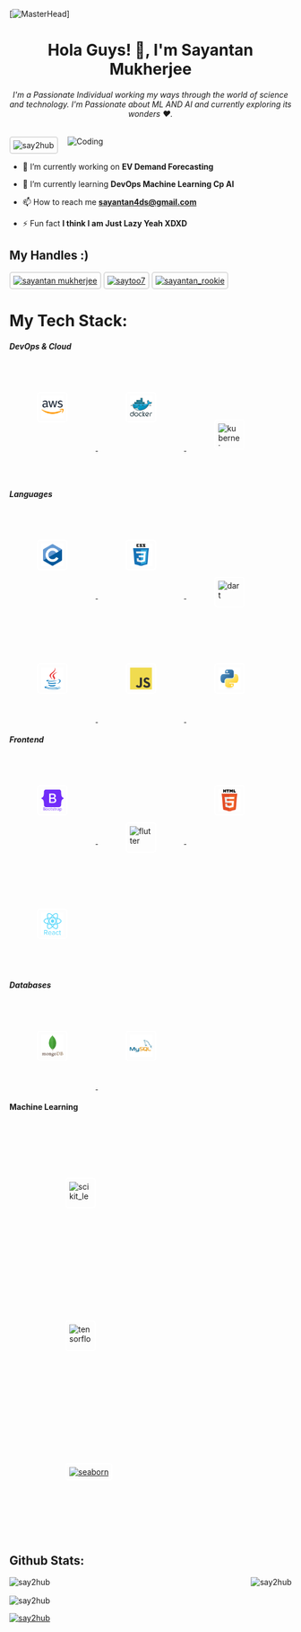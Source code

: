 [![MasterHead](https://user-images.githubusercontent.com/10498744/210012254-234538ff-d198-48aa-8964-37e6fd45d227.gif)]
<h1 align="center">Hola Guys! 👋, I'm Sayantan Mukherjee</h1>
<h6 align="center">I'm a Passionate Individual working my ways through the world of science and technology. I'm Passionate about ML AND AI and currently exploring its wonders ❤️.</h6>
<img align="right" alt="Coding" width="400" src="https://cdn.dribbble.com/users/1162077/screenshots/3848914/programmer.gif" />

<p align="left">
  <img src="https://komarev.com/ghpvc/?username=say2hub&label=Profile%20views&color=0e75b6&style=flat" alt="say2hub" style="border: 2px solid #ddd; border-radius: 5px; padding: 5px;" />
</p>

- 🔭 I’m currently working on **EV Demand Forecasting**

- 🌱 I’m currently learning **DevOps Machine Learning Cp AI**

- 📫 How to reach me **sayantan4ds@gmail.com**

- ⚡ Fun fact **I think I am Just Lazy Yeah XDXD**

<h2 align="left">My Handles :)</h2>
<p align="left">
  <a href="https://linkedin.com/in/sayantan-mukherjee" target="_blank"><img align="center" src="https://raw.githubusercontent.com/rahuldkjain/github-profile-readme-generator/master/src/images/icons/Social/linked-in-alt.svg" alt="sayantan mukherjee" height="30" width="40" style="border: 2px solid #ddd; border-radius: 5px; padding: 5px;" /></a>
  <a href="https://kaggle.com/saytoo7" target="_blank"><img align="center" src="https://raw.githubusercontent.com/rahuldkjain/github-profile-readme-generator/master/src/images/icons/Social/kaggle.svg" alt="saytoo7" height="30" width="40" style="border: 2px solid #ddd; border-radius: 5px; padding: 5px;" /></a>
  <a href="https://www.leetcode.com/sayantan_rookie" target="_blank"><img align="center" src="https://raw.githubusercontent.com/rahuldkjain/github-profile-readme-generator/master/src/images/icons/Social/leet-code.svg" alt="sayantan_rookie" height="30" width="40" style="border: 2px solid #ddd; border-radius: 5px; padding: 5px;" /></a>
</p>

<h1 align="left">My Tech Stack:</h1>
<p align="center">
  <h5 align="left">DevOps & Cloud</h5>
  <a href="https://aws.amazon.com" target="_blank" rel="noreferrer">
    <img src="https://raw.githubusercontent.com/devicons/devicon/master/icons/amazonwebservices/amazonwebservices-original-wordmark.svg" alt="aws" width="40" height="40" style="border: 2px solid white; border-radius: 5px; padding: 5px; margin: 50px; display: inline-block;" />
  </a>
  <a href="https://www.docker.com/" target="_blank" rel="noreferrer">
    <img src="https://raw.githubusercontent.com/devicons/devicon/master/icons/docker/docker-original-wordmark.svg" alt="docker" width="40" height="40" style="border: 2px solid white; border-radius: 5px; padding: 5px; margin: 50px; display: inline-block;" />
  </a>
  <a href="https://kubernetes.io" target="_blank" rel="noreferrer">
    <img src="https://www.vectorlogo.zone/logos/kubernetes/kubernetes-icon.svg" alt="kubernetes" width="40" height="40" style="border: 2px solid white; border-radius: 5px; padding: 5px; margin: 50px; display: inline-block;" />
  </a>

  <h5 align="left">Languages</h5>
  <a href="https://www.cprogramming.com/" target="_blank" rel="noreferrer">
    <img src="https://raw.githubusercontent.com/devicons/devicon/master/icons/c/c-original.svg" alt="c" width="40" height="40" style="border: 2px solid white; border-radius: 5px; padding: 5px; margin: 50px; display: inline-block;" />
  </a>
  <a href="https://www.w3schools.com/css/" target="_blank" rel="noreferrer">
    <img src="https://raw.githubusercontent.com/devicons/devicon/master/icons/css3/css3-original-wordmark.svg" alt="css3" width="40" height="40" style="border: 2px solid white; border-radius: 5px; padding: 5px; margin: 50px; display: inline-block;" />
  </a>
  <a href="https://dart.dev" target="_blank" rel="noreferrer">
    <img src="https://www.vectorlogo.zone/logos/dartlang/dartlang-icon.svg" alt="dart" width="40" height="40" style="border: 2px solid white; border-radius: 5px; padding: 5px; margin: 50px; display: inline-block;" />
  </a>
  <a href="https://www.java.com" target="_blank" rel="noreferrer">
    <img src="https://raw.githubusercontent.com/devicons/devicon/master/icons/java/java-original.svg" alt="java" width="40" height="40" style="border: 2px solid white; border-radius: 5px; padding: 5px; margin: 50px; display: inline-block;" />
  </a>
  <a href="https://developer.mozilla.org/en-US/docs/Web/JavaScript" target="_blank" rel="noreferrer">
    <img src="https://raw.githubusercontent.com/devicons/devicon/master/icons/javascript/javascript-original.svg" alt="javascript" width="40" height="40" style="border: 2px solid white; border-radius: 5px; padding: 5px; margin: 50px; display: inline-block;" />
  </a>
  <a href="https://www.python.org" target="_blank" rel="noreferrer">
    <img src="https://raw.githubusercontent.com/devicons/devicon/master/icons/python/python-original.svg" alt="python" width="40" height="40" style="border: 2px solid white; border-radius: 5px; padding: 5px; margin: 50px; display: inline-block;" />
  </a>

  <h5 align="left">Frontend</h5>
  <a href="https://getbootstrap.com" target="_blank" rel="noreferrer">
    <img src="https://raw.githubusercontent.com/devicons/devicon/master/icons/bootstrap/bootstrap-plain-wordmark.svg" alt="bootstrap" width="40" height="40" style="border: 2px solid white; border-radius: 5px; padding: 5px; margin: 50px; display: inline-block;" />
  </a>
  <a href="https://flutter.dev" target="_blank" rel="noreferrer">
    <img src="https://www.vectorlogo.zone/logos/flutterio/flutterio-icon.svg" alt="flutter" width="40" height="40" style="border: 2px solid white; border-radius: 5px; padding: 5px; margin: 50px; display: inline-block;" />
  </a>
  <a href="https://www.w3.org/html/" target="_blank" rel="noreferrer">
    <img src="https://raw.githubusercontent.com/devicons/devicon/master/icons/html5/html5-original-wordmark.svg" alt="html5" width="40" height="40" style="border: 2px solid white; border-radius: 5px; padding: 5px; margin: 50px; display: inline-block;" />
  </a>
  <a href="https://reactjs.org/" target="_blank" rel="noreferrer">
    <img src="https://raw.githubusercontent.com/devicons/devicon/master/icons/react/react-original-wordmark.svg" alt="react" width="40" height="40" style="border: 2px solid white; border-radius: 5px; padding: 5px; margin: 50px; display: inline-block;" />
  </a>

  <h5 align="left">Databases</h5>
  <a href="https://www.mongodb.com/" target="_blank" rel="noreferrer">
    <img src="https://raw.githubusercontent.com/devicons/devicon/master/icons/mongodb/mongodb-original-wordmark.svg" alt="mongodb" width="40" height="40" style="border: 2px solid white; border-radius: 5px; padding: 5px; margin: 50px; display: inline-block;" />
  </a>
  <a href="https://www.mysql.com/" target="_blank" rel="noreferrer">
    <img src="https://raw.githubusercontent.com/devicons/devicon/master/icons/mysql/mysql-original-wordmark.svg" alt="mysql" width="40" height="40" style="border: 2px solid white; border-radius: 5px; padding: 5px; margin: 50px; display: inline-block;" />
  </a>

  <h4 align="left">Machine Learning</h4>
  <a href="https://scikit-learn.org/" target="_blank" rel="noreferrer">
    <img src="https://upload.wikimedia.org/wikipedia/commons/0/05/Scikit_learn_logo_small.svg" alt="scikit_learn" width="40" height="40" style="border: 2px solid white; border-radius: 5px; padding: 5px; margin: 100px; display: inline-block;" />
  </a>
  <a href="https://www.tensorflow.org" target="_blank" rel="noreferrer">
    <img src="https://www.vectorlogo.zone/logos/tensorflow/tensorflow-icon.svg" alt="tensorflow" width="40" height="40" style="border: 2px solid white; border-radius: 5px; padding: 5px; margin: 100px; display: inline-block;" />
  </a>
  <a href="https://seaborn.pydata.org/" target="_blank" rel="noreferrer">
    <img src="https://seaborn.pydata.org/_images/logo-mark-lightbg.svg" alt="seaborn" width="40" height="40" style="border: 2px solid white; border-radius: 5px; padding: 5px; margin: 100px;" />
  </a>
</p>

<h2 align="left">Github Stats:</h2>
<p>
  <img align="left" src="https://github-readme-stats.vercel.app/api/top-langs?username=say2hub&show_icons=true&locale=en&layout=compact" alt="say2hub" />
</p>

<p>&nbsp;<img align="right" src="https://github-readme-stats.vercel.app/api?username=say2hub&show_icons=true&locale=en" alt="say2hub" /></p>

<p><img align="center" src="https://github-readme-streak-stats.herokuapp.com/?user=say2hub&" alt="say2hub" /></p>

<p align="left">
  <a href="https://github.com/ryo-ma/github-profile-trophy">
    <img src="https://github-profile-trophy.vercel.app/?username=say2hub" alt="say2hub" />
  </a>
</p>
